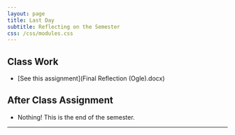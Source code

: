 ```yaml
---
layout: page
title: Last Day
subtitle: Reflecting on the Semester
css: /css/modules.css
---
```


## Class Work

* [See this assignment](Final Reflection (Ogle).docx)

## After Class Assignment

* Nothing! This is the end of the semester.

----
